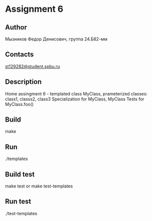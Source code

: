 # Assignment 6
## Author
Мызников Федор Денисович, группа 24.Б82-мм
## Contacts
st129282@student.spbu.ru
## Description
Home assingment 6 - templated class MyClass, prameterized classes: class1, classs2, class3
Specialization for MyClass<int>, MyClass<double>
Tests for MyClass.foo()
## Build
make
## Run
./templates
## Build test
make test
or 
make test-templates
## Run test
./test-templates
